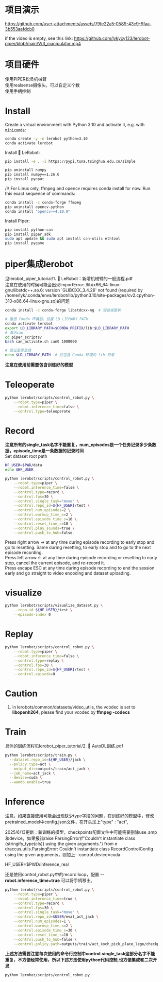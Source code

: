 # 项目演示

https://github.com/user-attachments/assets/79fe22a5-0589-43c9-9faa-3b553aafdcb0

if the video is empty, see this link: https://github.com/lykycy123/lerobot-piper/blob/main/W3_manipulator.mp4

# 项目硬件
使用PIPER松灵机械臂  
使用realsense摄像头，可以自定义个数  
使用手柄控制
# Install
Create a virtual environment with Python 3.10 and activate it, e.g. with [`miniconda`](https://docs.anaconda.com/free/miniconda/index.html):
```bash
conda create -y -n lerobot python=3.10
conda activate lerobot
```

Install 🤗 LeRobot:
```bash
pip install -e . -i https://pypi.tuna.tsinghua.edu.cn/simple

pip uninstall numpy
pip install numpy==1.26.0
pip install pynput
```

/!\ For Linux only, ffmpeg and opencv requires conda install for now. Run this exact sequence of commands:
```bash
conda install -c conda-forge ffmpeg
pip uninstall opencv-python
conda install "opencv>=4.10.0"
```

Install Piper:  
```bash
pip install python-can
pip install piper_sdk
sudo apt update && sudo apt install can-utils ethtool
pip install pygame
```

# piper集成lerobot
见lerobot_piper_tutorial/1. 🤗 LeRobot：新增机械臂的一般流程.pdf  
注意在使用的时候可能会出现ImportError: /lib/x86_64-linux-gnu/libstdc++.so.6: version `GLIBCXX_3.4.29' not found (required by /home/lyk/.conda/envs/lerobot/lib/python3.10/site-packages/cv2.cpython-310-x86_64-linux-gnu.so)的问题
```bash
conda install -c conda-forge libstdcxx-ng  # 安装或更新  

# 激活 Conda 环境后，设置 LD_LIBRARY_PATH  
conda activate lerobot  
export LD_LIBRARY_PATH=$CONDA_PREFIX/lib:$LD_LIBRARY_PATH  
# 激活can
cd piper_scripts/
bash can_activate.sh can0 1000000

# 验证是否生效  
echo $LD_LIBRARY_PATH  # 应包含 Conda 环境的 lib 目录

```

**注意在使用前需要包含训练好的模型**

# Teleoperate
```bash
python lerobot/scripts/control_robot.py \
    --robot.type=piper \
    --robot.inference_time=false \
    --control.type=teleoperate
```



# Record 
**注意所有的single_task名字不能重复，num_episodes是一个任务记录多少条数据，episode_time是一条数据的记录时间** \
Set dataset root path
```bash
HF_USER=$PWD/data
echo $HF_USER
```

```bash
python lerobot/scripts/control_robot.py \
    --robot.type=piper \
    --robot.inference_time=false \
    --control.type=record \
    --control.fps=30 \
    --control.single_task="move" \
    --control.repo_id=${HF_USER}/test \
    --control.num_episodes=2 \
    --control.warmup_time_s=2 \
    --control.episode_time_s=10 \
    --control.reset_time_s=10 \
    --control.play_sounds=true \
    --control.push_to_hub=false
```

Press right arrow -> at any time during episode recording to early stop and go to resetting. Same during resetting, to early stop and to go to the next episode recording.  
Press left arrow <- at any time during episode recording or resetting to early stop, cancel the current episode, and re-record it.  
Press escape ESC at any time during episode recording to end the session early and go straight to video encoding and dataset uploading.  

# visualize
```bash
python lerobot/scripts/visualize_dataset.py \
    --repo-id ${HF_USER}/test \
    --episode-index 0
```

# Replay
```bash
python lerobot/scripts/control_robot.py \
    --robot.type=piper \
    --robot.inference_time=false \
    --control.type=replay \
    --control.fps=30 \
    --control.repo_id=${HF_USER}/test \
    --control.episode=0
```

# Caution

1. In lerobots/common/datasets/video_utils, the vcodec is set to **libopenh264**, please find your vcodec by **ffmpeg -codecs**


# Train
具体的训练流程见lerobot_piper_tutorial/2. 🤗 AutoDL训练.pdf
```bash
python lerobot/scripts/train.py \
  --dataset.repo_id=${HF_USER}/jack \
  --policy.type=act \
  --output_dir=outputs/train/act_jack \
  --job_name=act_jack \
  --device=cuda \
  --wandb.enable=true
``` 


# Inference

注意，如果直接使用可能会出现缺少type字段的问题，在训练好的模型中，修改pretrained_model中config.json文件，在开头加上"type" : "act",

2025/6/13更新：新训练的模型，checkpoints配置文件中可能需要删除use_amp和device，如果报错raise ParsingError(f"Couldn't instantiate class {stringify_type(cls)} using the given arguments.") from e
draccus.utils.ParsingError: Couldn't instantiate class RecordControlConfig using the given arguments，则加上--control.device=cuda

HF_USER=$PWD/inference_real

还是使用control_robot.py中的record loop，配置 **--robot.inference_time=true** 可以将手柄移出。
```bash
python lerobot/scripts/control_robot.py \
    --robot.type=piper \
    --robot.inference_time=true \
    --control.type=record \
    --control.fps=30 \
    --control.single_task="move" \
    --control.repo_id=$USER/eval_act_jack \
    --control.num_episodes=1 \
    --control.warmup_time_s=2 \
    --control.episode_time_s=30 \
    --control.reset_time_s=10 \
    --control.push_to_hub=false \
    --control.policy.path=outputs/train/act_koch_pick_place_lego/checkpoints/latest/pretrained_model
```

**上述方法需要注意每次使用的命令行控制中control.single_task这部分名字不能重复，不方便经常使用，所以下述方法使用python代码控制,也方便集成和二次开发**
```bash
python lerobot/scripts/control_robot.py 
```

